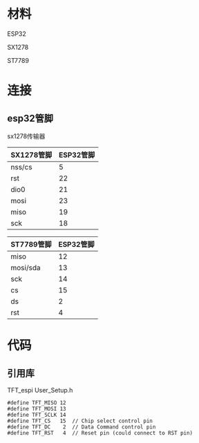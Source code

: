 # 材料
ESP32

SX1278

ST7789

# 连接
## esp32管脚
sx1278传输器

|  SX1278管脚   | ESP32管脚  |
|  ----  | ----  |
| nss/cs  | 5 |
| rst  | 22 |
| dio0  | 21 |
| mosi  | 23 |
| miso  | 19 |
| sck  | 18 |


|  ST7789管脚   | ESP32管脚  |
|  ----  | ----  |
| miso  | 12 |
| mosi/sda  | 13 |
| sck  | 14 |
| cs  | 15 |
| ds  | 2 |
| rst  | 4 |


# 代码
## 引用库
TFT_espi
User_Setup.h

```
#define TFT_MISO 12
#define TFT_MOSI 13
#define TFT_SCLK 14
#define TFT_CS   15  // Chip select control pin
#define TFT_DC    2  // Data Command control pin
#define TFT_RST   4  // Reset pin (could connect to RST pin)
```